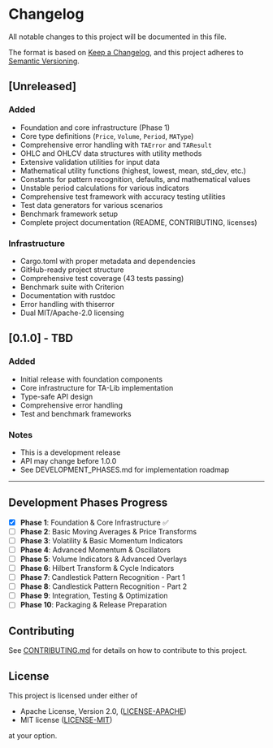 # Changelog

All notable changes to this project will be documented in this file.

The format is based on [Keep a Changelog](https://keepachangelog.com/en/1.0.0/),
and this project adheres to [Semantic Versioning](https://semver.org/spec/v2.0.0.html).

## [Unreleased]

### Added
- Foundation and core infrastructure (Phase 1)
- Core type definitions (`Price`, `Volume`, `Period`, `MAType`)
- Comprehensive error handling with `TAError` and `TAResult`
- OHLC and OHLCV data structures with utility methods
- Extensive validation utilities for input data
- Mathematical utility functions (highest, lowest, mean, std_dev, etc.)
- Constants for pattern recognition, defaults, and mathematical values
- Unstable period calculations for various indicators
- Comprehensive test framework with accuracy testing utilities
- Test data generators for various scenarios
- Benchmark framework setup
- Complete project documentation (README, CONTRIBUTING, licenses)

### Infrastructure
- Cargo.toml with proper metadata and dependencies
- GitHub-ready project structure
- Comprehensive test coverage (43 tests passing)
- Benchmark suite with Criterion
- Documentation with rustdoc
- Error handling with thiserror
- Dual MIT/Apache-2.0 licensing

## [0.1.0] - TBD

### Added
- Initial release with foundation components
- Core infrastructure for TA-Lib implementation
- Type-safe API design
- Comprehensive error handling
- Test and benchmark frameworks

### Notes
- This is a development release
- API may change before 1.0.0
- See DEVELOPMENT_PHASES.md for implementation roadmap

---

## Development Phases Progress

- [x] **Phase 1**: Foundation & Core Infrastructure ✅
- [ ] **Phase 2**: Basic Moving Averages & Price Transforms
- [ ] **Phase 3**: Volatility & Basic Momentum Indicators  
- [ ] **Phase 4**: Advanced Momentum & Oscillators
- [ ] **Phase 5**: Volume Indicators & Advanced Overlays
- [ ] **Phase 6**: Hilbert Transform & Cycle Indicators
- [ ] **Phase 7**: Candlestick Pattern Recognition - Part 1
- [ ] **Phase 8**: Candlestick Pattern Recognition - Part 2
- [ ] **Phase 9**: Integration, Testing & Optimization
- [ ] **Phase 10**: Packaging & Release Preparation

## Contributing

See [CONTRIBUTING.md](CONTRIBUTING.md) for details on how to contribute to this project.

## License

This project is licensed under either of

- Apache License, Version 2.0, ([LICENSE-APACHE](LICENSE-APACHE))
- MIT license ([LICENSE-MIT](LICENSE-MIT))

at your option.